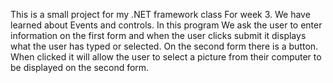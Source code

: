 This is a small project for my .NET framework class For week 3. We have learned about Events and controls.
In this program We ask the user to enter information on the first form and when the user clicks submit it displays what the user has typed or selected. 
On the second form there is a button. When clicked it will allow the user to select a picture from their computer to be displayed on the second form.
